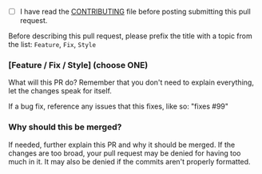 - [ ] I have read the [CONTRIBUTING](CONTRIBUTING.md) file before posting submitting this pull request.

Before describing this pull request, please prefix the title with a topic from the list:
`Feature`, `Fix`, `Style`

### [Feature / Fix / Style] (choose ONE)

What will this PR do? Remember that you don't need to explain everything, let the changes speak for itself.

If a bug fix, reference any issues that this fixes, like so: "fixes #99"

### Why should this be merged?

If needed, further explain this PR and why it should be merged. If the changes are too broad, your pull request may be denied for having too much in it. It may also be denied if the commits aren't properly formatted.

